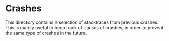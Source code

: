 # Crashes

This directory contains a selection of stacktraces from previous crashes. This is mainly useful to 
keep track of causes of crashes, in order to prevent the same type of crashes in the future.